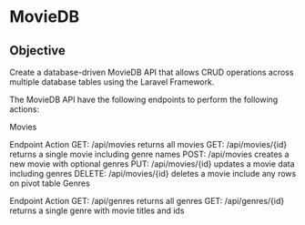 # MovieDB

## Objective
Create a database-driven MovieDB API that allows CRUD operations across multiple database tables using the Laravel Framework.

The MovieDB API have the following endpoints to perform the following actions:

Movies

Endpoint	Action
GET: /api/movies	returns all movies
GET: /api/movies/{id}	returns a single movie including genre names
POST: /api/movies	creates a new movie with optional genres
PUT: /api/movies/{id}	updates a movie data including genres
DELETE: /api/movies/{id}	deletes a movie include any rows on pivot table
Genres

Endpoint	Action
GET: /api/genres	returns all genres
GET: /api/genres/{id}	returns a single genre with movie titles and ids
